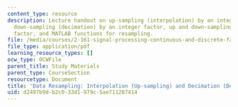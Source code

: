 ```yaml
---
content_type: resource
description: Lecture handout on up-sampling (interpolation) by an integer factor,
  down-sampling (decimation) by an integer factor, up and down-sampling with a non-integer
  factor, and MATLAB functions for resampling.
file: /media/courses/2-161-signal-processing-continuous-and-discrete-fall-2008/d2497b9db2c033d1979c5ae711287414_updownsampling.pdf
file_type: application/pdf
learning_resource_types: []
ocw_type: OCWFile
parent_title: Study Materials
parent_type: CourseSection
resourcetype: Document
title: 'Data Resampling: Interpolation (Up-sampling) and Decimation (Down-sampling)'
uid: d2497b9d-b2c0-33d1-979c-5ae711287414
---
```

